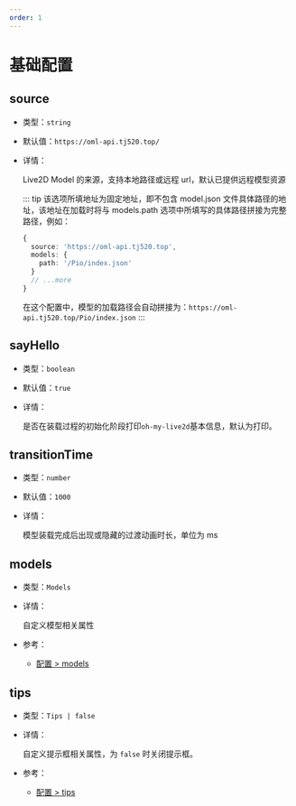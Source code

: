 ```yaml
---
order: 1
---
```


# 基础配置

## source

- 类型：`string`
- 默认值：`https://oml-api.tj520.top/`
- 详情：

  Live2D Model 的来源，支持本地路径或远程 url，默认已提供远程模型资源

  ::: tip
  该选项所填地址为固定地址，即不包含 model.json 文件具体路径的地址，该地址在加载时将与 models.path 选项中所填写的具体路径拼接为完整路径，例如：

  ```ts
  {
    source: 'https://oml-api.tj520.top',
    models: {
      path: '/Pio/index.json'
    }
    // ...more
  }
  ```

  在这个配置中，模型的加载路径会自动拼接为：`https://oml-api.tj520.top/Pio/index.json`
  :::

## sayHello

- 类型：`boolean`
- 默认值：`true`
- 详情：

  是否在装载过程的初始化阶段打印`oh-my-live2d`基本信息，默认为打印。

## transitionTime

- 类型：`number`
- 默认值：`1000`
- 详情：

  模型装载完成后出现或隐藏的过渡动画时长，单位为 ms

## models

- 类型：`Models`
- 详情：

  自定义模型相关属性

- 参考：
  - [配置 > models](/zh/configure/models.md)

## tips

- 类型：`Tips | false`
- 详情：

  自定义提示框相关属性，为 `false` 时关闭提示框。

- 参考：
  - [配置 > tips](/configure/tips.md)
